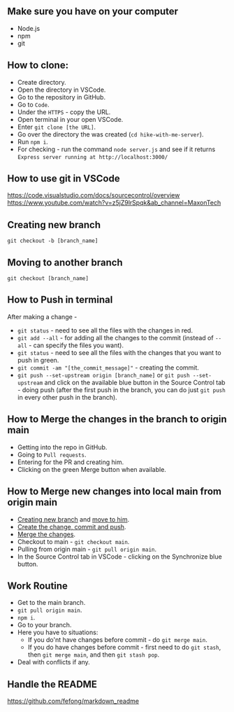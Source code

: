 ## Make sure you have on your computer

- Node.js
- npm
- git

## How to clone:

- Create directory.
- Open the directory in VSCode.
- Go to the repository in GitHub.
- Go to `Code`.
- Under the `HTTPS` - copy the URL.
- Open terminal in your open VSCode.
- Enter `git clone [the URL]`.
- Go over the directory the was created (`cd hike-with-me-server`).
- Run `npm i`.
- For checking - run the command `node server.js` and see if it returns `Express server running at http://localhost:3000/`

## How to use git in VSCode

https://code.visualstudio.com/docs/sourcecontrol/overview
https://www.youtube.com/watch?v=z5jZ9lrSpqk&ab_channel=MaxonTech

## Creating new branch

`git checkout -b [branch_name]`

## Moving to another branch

`git checkout [branch_name]`

## How to Push in terminal

After making a change -

- `git status` - need to see all the files with the changes in red.
- `git add --all` - for adding all the changes to the commit (instead of `--all` - can specify the files you want).
- `git status` - need to see all the files with the changes that you want to push in green.
- `git commit -am "[the_commit_message]"` - creating the commit.
- `git push --set-upstream origin [branch_name]` or `git push --set-upstream` and click on the available blue button in the Source Control tab - doing push (after the first push in the branch, you can do just `git push` in every other push in the branch).

## How to Merge the changes in the branch to origin main

- Getting into the repo in GitHub.
- Going to `Pull requests`.
- Entering for the PR and creating him.
- Clicking on the green Merge button when available.

## How to Merge new changes into local main from origin main

- [Creating new branch](#creating-new-branch) and [move to him](#moving-to-another-branch).
- [Create the change, commit and push](#how-to-push-in-terminal).
- [Merge the changes](#how-to-merge-after-doing-changes-in-branch).
- Checkout to main - `git checkout main`.
- Pulling from origin main - `git pull origin main`.
- In the Source Control tab in VSCode - clicking on the Synchronize blue button.

## Work Routine

- Get to the main branch.
- `git pull origin main`.
- `npm i`.
- Go to your branch.
- Here you have to situations:
  - If you do'nt have changes before commit - do `git merge main`.
  - If you do have changes before commit - first need to do `git stash`, then `git merge main`, and then `git stash pop`.
- Deal with conflicts if any.

## Handle the README

https://github.com/fefong/markdown_readme
